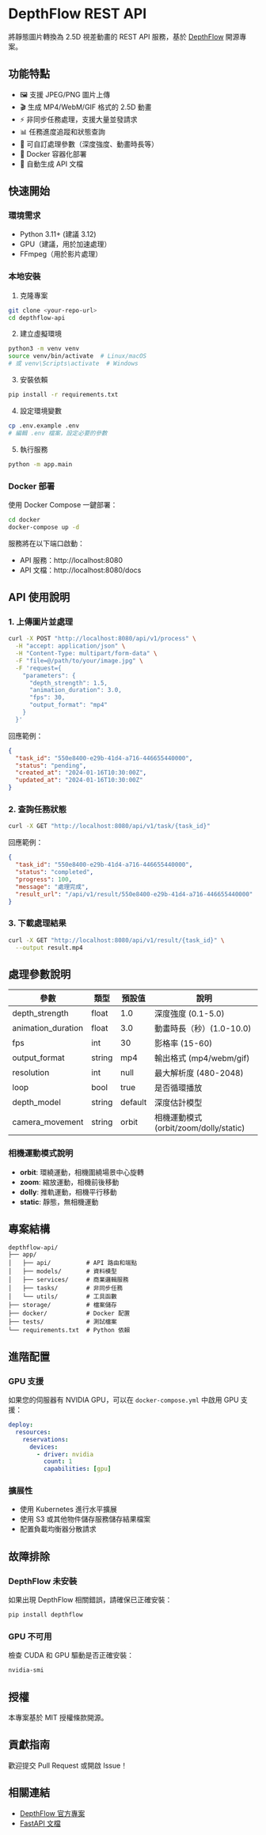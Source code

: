 # DepthFlow REST API

將靜態圖片轉換為 2.5D 視差動畫的 REST API 服務，基於 [DepthFlow](https://github.com/BrokenSource/DepthFlow) 開源專案。

## 功能特點

- 🖼️ 支援 JPEG/PNG 圖片上傳
- 🎬 生成 MP4/WebM/GIF 格式的 2.5D 動畫
- ⚡ 非同步任務處理，支援大量並發請求
- 📊 任務進度追蹤和狀態查詢
- 🔄 可自訂處理參數（深度強度、動畫時長等）
- 🐳 Docker 容器化部署
- 📝 自動生成 API 文檔

## 快速開始

### 環境需求

- Python 3.11+ (建議 3.12)
- GPU（建議，用於加速處理）
- FFmpeg（用於影片處理）

### 本地安裝

1. 克隆專案
```bash
git clone <your-repo-url>
cd depthflow-api
```

2. 建立虛擬環境
```bash
python3 -m venv venv
source venv/bin/activate  # Linux/macOS
# 或 venv\Scripts\activate  # Windows
```

3. 安裝依賴
```bash
pip install -r requirements.txt
```

4. 設定環境變數
```bash
cp .env.example .env
# 編輯 .env 檔案，設定必要的參數
```

5. 執行服務
```bash
python -m app.main
```

### Docker 部署

使用 Docker Compose 一鍵部署：

```bash
cd docker
docker-compose up -d
```

服務將在以下端口啟動：
- API 服務：http://localhost:8080
- API 文檔：http://localhost:8080/docs

## API 使用說明

### 1. 上傳圖片並處理

```bash
curl -X POST "http://localhost:8080/api/v1/process" \
  -H "accept: application/json" \
  -H "Content-Type: multipart/form-data" \
  -F "file=@/path/to/your/image.jpg" \
  -F 'request={
    "parameters": {
      "depth_strength": 1.5,
      "animation_duration": 3.0,
      "fps": 30,
      "output_format": "mp4"
    }
  }'
```

回應範例：
```json
{
  "task_id": "550e8400-e29b-41d4-a716-446655440000",
  "status": "pending",
  "created_at": "2024-01-16T10:30:00Z",
  "updated_at": "2024-01-16T10:30:00Z"
}
```

### 2. 查詢任務狀態

```bash
curl -X GET "http://localhost:8080/api/v1/task/{task_id}"
```

回應範例：
```json
{
  "task_id": "550e8400-e29b-41d4-a716-446655440000",
  "status": "completed",
  "progress": 100,
  "message": "處理完成",
  "result_url": "/api/v1/result/550e8400-e29b-41d4-a716-446655440000"
}
```

### 3. 下載處理結果

```bash
curl -X GET "http://localhost:8080/api/v1/result/{task_id}" \
  --output result.mp4
```

## 處理參數說明

| 參數 | 類型 | 預設值 | 說明 |
|------|------|--------|------|
| depth_strength | float | 1.0 | 深度強度 (0.1-5.0) |
| animation_duration | float | 3.0 | 動畫時長（秒）(1.0-10.0) |
| fps | int | 30 | 影格率 (15-60) |
| output_format | string | mp4 | 輸出格式 (mp4/webm/gif) |
| resolution | int | null | 最大解析度 (480-2048) |
| loop | bool | true | 是否循環播放 |
| depth_model | string | default | 深度估計模型 |
| camera_movement | string | orbit | 相機運動模式 (orbit/zoom/dolly/static) |

### 相機運動模式說明
- **orbit**: 環繞運動，相機圍繞場景中心旋轉
- **zoom**: 縮放運動，相機前後移動
- **dolly**: 推軌運動，相機平行移動
- **static**: 靜態，無相機運動

## 專案結構

```
depthflow-api/
├── app/
│   ├── api/          # API 路由和端點
│   ├── models/       # 資料模型
│   ├── services/     # 商業邏輯服務
│   ├── tasks/        # 非同步任務
│   └── utils/        # 工具函數
├── storage/          # 檔案儲存
├── docker/           # Docker 配置
├── tests/            # 測試檔案
└── requirements.txt  # Python 依賴
```

## 進階配置

### GPU 支援

如果您的伺服器有 NVIDIA GPU，可以在 `docker-compose.yml` 中啟用 GPU 支援：

```yaml
deploy:
  resources:
    reservations:
      devices:
        - driver: nvidia
          count: 1
          capabilities: [gpu]
```

### 擴展性

- 使用 Kubernetes 進行水平擴展
- 使用 S3 或其他物件儲存服務儲存結果檔案
- 配置負載均衡器分散請求

## 故障排除

### DepthFlow 未安裝

如果出現 DepthFlow 相關錯誤，請確保已正確安裝：

```bash
pip install depthflow
```

### GPU 不可用

檢查 CUDA 和 GPU 驅動是否正確安裝：

```bash
nvidia-smi
```

## 授權

本專案基於 MIT 授權條款開源。

## 貢獻指南

歡迎提交 Pull Request 或開啟 Issue！

## 相關連結

- [DepthFlow 官方專案](https://github.com/BrokenSource/DepthFlow)
- [FastAPI 文檔](https://fastapi.tiangolo.com/)
